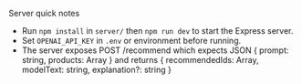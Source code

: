 Server quick notes

- Run `npm install` in `server/` then `npm run dev` to start the Express server.
- Set `OPENAI_API_KEY` in `.env` or environment before running.
- The server exposes POST /recommend which expects JSON { prompt: string, products: Array } and returns { recommendedIds: Array, modelText: string, explanation?: string }
